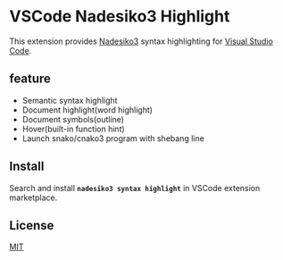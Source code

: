 # VSCode Nadesiko3 Highlight

This extension provides [Nadesiko3](https://nadesi.com/) syntax highlighting for [Visual Studio Code](https://code.visualstudio.com/).

## feature

- Semantic syntax highlight
- Document highlight(word highlight)
- Document symbols(outline)
- Hover(built-in function hint)
- Launch snako/cnako3 program with shebang line

## Install

Search and install **`nadesiko3 syntax highlight`** in VSCode extension marketplace.

## License

[MIT](LICENSE.txt)

